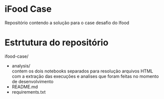 # iFood Case 

Repositório contendo a solução para o case desafio do Ifood 

# Estrtutura do repositório

ifood-case/
- analysis/  
     contem os dois notebooks separados para resolução 
     arquivos HTML com a extração das execuções e analises que foram feitas no momento de desenvolvimento
- README.md
- requirements.txt

